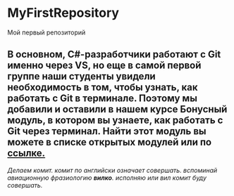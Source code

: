 # MyFirstRepository
Мой первый репозиторий
## В основном, C#-разработчики работают с Git именно через VS, но еще в самой первой группе наши студенты увидели необходимость в том, чтобы узнать, как работать с Git в терминале. Поэтому мы добавили и оставили в нашем курсе Бонусный модуль, в котором вы узнаете, как работать с Git через терминал. Найти этот модуль вы можете в списке открытых модулей или по [ссылке.](https://lms.skillfactory.ru/courses/course-v1:SkillFactory+CSHARP+2020/courseware/eb043ffc373b4d3aab2abf2816f9695a/3c797275a21c49258e370b9dab1c2d0b/1?activate_block_id=block-v1%3ASkillFactory%2BCSHARP%2B2020%2Btype%40vertical%2Bblock%405d2b68a1a5ca4f4590e2d0d1599ef6ad)
*Делаем комит. комит по английски означает совершать. вспоминай авиационную фразиологию **вилко**. исполняю или вил комит буду совершать.*